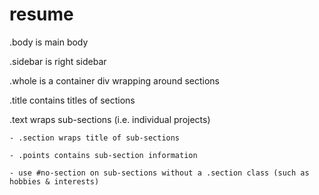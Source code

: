 # resume

.body is main body

.sidebar is right sidebar

.whole is a container div wrapping around sections

  .title contains titles of sections
  
  .text wraps sub-sections (i.e. individual projects)
  
    - .section wraps title of sub-sections
    
    - .points contains sub-section information
    
    - use #no-section on sub-sections without a .section class (such as hobbies & interests)
  

